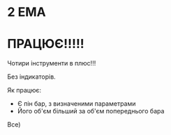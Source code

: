 # 2 EMA
# ПРАЦЮЄ!!!!!

Чотири інструменти в плюс!!!

Без індикаторів.

Як працює:
- Є пін бар, з визначеними параметрами
- Його об'єм більший за об'єм попереднього бара

Все)